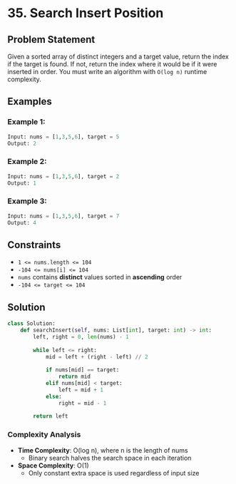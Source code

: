 # 35. Search Insert Position

## Problem Statement

Given a sorted array of distinct integers and a target value, return the index if the target is found. If not, return the index where it would be if it were inserted in order.
You must write an algorithm with `O(log n)` runtime complexity.

## Examples

### Example 1:
```python
Input: nums = [1,3,5,6], target = 5
Output: 2
```

### Example 2:
```python
Input: nums = [1,3,5,6], target = 2
Output: 1
```

### Example 3:
```python
Input: nums = [1,3,5,6], target = 7
Output: 4
```

## Constraints
* `1 <= nums.length <= 104`
* `-104 <= nums[i] <= 104`
* `nums` contains **distinct** values sorted in **ascending** order
* `-104 <= target <= 104`

## Solution

```python
class Solution:
    def searchInsert(self, nums: List[int], target: int) -> int:
        left, right = 0, len(nums) - 1
        
        while left <= right:
            mid = left + (right - left) // 2
            
            if nums[mid] == target:
                return mid
            elif nums[mid] < target:
                left = mid + 1
            else:
                right = mid - 1
                
        return left
```

### Complexity Analysis
- **Time Complexity**: O(log n), where n is the length of nums
  - Binary search halves the search space in each iteration
- **Space Complexity**: O(1)
  - Only constant extra space is used regardless of input size
